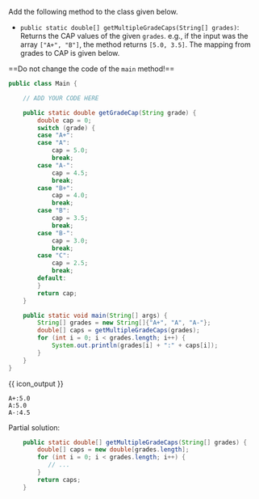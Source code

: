 <panel type="dark" header="###  <small><small>{{ icon_important }} [Key Exercise] `getMultipleGradeCaps` Method</small></small>" expanded >
<question>

Add the following method to the class given below.

* `public static double[] getMultipleGradeCaps(String[] grades)`: Returns the CAP values of the given `grades`. e.g., if the input was the array `["A+", "B"]`, the method returns `[5.0, 3.5]`. The mapping from grades to CAP is given below.

<div class="indented">

<include src="../branching/q-gradeHelper.md#capConversion" />

</div>

==Do not change the code of the `main` method!==

```java
public class Main {

    // ADD YOUR CODE HERE

    public static double getGradeCap(String grade) {
        double cap = 0;
        switch (grade) {
        case "A+":
        case "A":
            cap = 5.0;
            break;
        case "A-":
            cap = 4.5;
            break;
        case "B+":
            cap = 4.0;
            break;
        case "B":
            cap = 3.5;
            break;
        case "B-":
            cap = 3.0;
            break;
        case "C":
            cap = 2.5;
            break;
        default:
        }
        return cap;
    }

    public static void main(String[] args) {
        String[] grades = new String[]{"A+", "A", "A-"};
        double[] caps = getMultipleGradeCaps(grades);
        for (int i = 0; i < grades.length; i++) {
            System.out.println(grades[i] + ":" + caps[i]);
        }
    }
}
```
{{ icon_output }}
```
A+:5.0
A:5.0
A-:4.5
```

<div slot="hint">

Partial solution:
```java
    public static double[] getMultipleGradeCaps(String[] grades) {
        double[] caps = new double[grades.length];
        for (int i = 0; i < grades.length; i++) {
           // ...
        }
        return caps;
    }
```

</div>
</question>
</panel>
